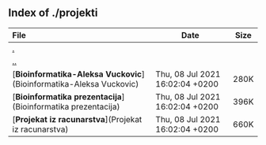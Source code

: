 ## Index of ./projekti

File | Date | Size
:--- | --- | ---
[.](.) | |
[..](..) | |
[**Bioinformatika-Aleksa Vuckovic**](Bioinformatika-Aleksa Vuckovic) | Thu, 08 Jul 2021 16:02:04 +0200 | 280K
[**Bioinformatika prezentacija**](Bioinformatika prezentacija) | Thu, 08 Jul 2021 16:02:04 +0200 | 396K
[**Projekat iz racunarstva**](Projekat iz racunarstva) | Thu, 08 Jul 2021 16:02:04 +0200 | 660K

